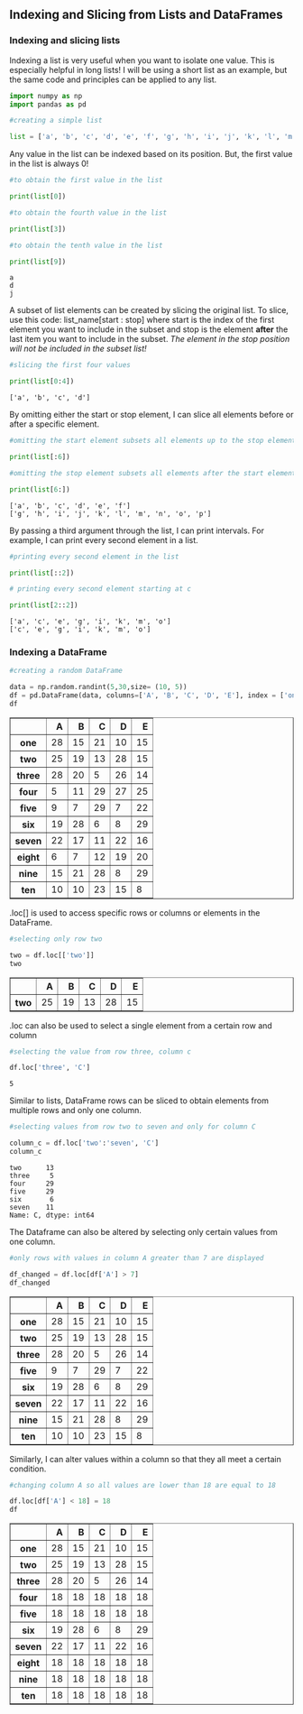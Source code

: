 ## Indexing and Slicing from Lists and DataFrames

### Indexing and slicing lists


Indexing a list is very useful when you want to isolate one value. This is especially helpful in long lists! I will be using a short list as an example, but the same code and principles can be applied to any list.


```python
import numpy as np
import pandas as pd
```


```python
#creating a simple list

list = ['a', 'b', 'c', 'd', 'e', 'f', 'g', 'h', 'i', 'j', 'k', 'l', 'm', 'n', 'o', 'p']
```

Any value in the  list can be indexed based on its position. But, the first value in the list is always 0!



```python
#to obtain the first value in the list

print(list[0])

#to obtain the fourth value in the list

print(list[3])

#to obtain the tenth value in the list

print(list[9])
```

    a
    d
    j



A subset of list elements can be created by slicing the original list. To slice, use this code: list_name[start : stop] where start is the index of the first element you want to include in the subset and stop is the element **after** the last item you want to include in the subset. *The element in the stop position will not be included in the subset list!*


```python
#slicing the first four values 

print(list[0:4])
```

    ['a', 'b', 'c', 'd']


By omitting either the start or stop element, I can slice all elements before or after a specific element. 



```python
#omitting the start element subsets all elements up to the stop element specified

print(list[:6])

#omitting the stop element subsets all elements after the start element specified

print(list[6:])
```

    ['a', 'b', 'c', 'd', 'e', 'f']
    ['g', 'h', 'i', 'j', 'k', 'l', 'm', 'n', 'o', 'p']


By passing a third argument through the list, I can print intervals. For example, I can print every second element in a list.



```python
#printing every second element in the list

print(list[::2])

# printing every second element starting at c

print(list[2::2])
```

    ['a', 'c', 'e', 'g', 'i', 'k', 'm', 'o']
    ['c', 'e', 'g', 'i', 'k', 'm', 'o']


### Indexing a DataFrame 



```python
#creating a random DataFrame 

data = np.random.randint(5,30,size= (10, 5))
df = pd.DataFrame(data, columns=['A', 'B', 'C', 'D', 'E'], index = ['one', 'two', 'three', 'four', 'five', 'six', 'seven', 'eight', 'nine', 'ten'])
df
```




<table border="1" class="dataframe">
  <thead>
    <tr style="text-align: right;">
      <th></th>
      <th>A</th>
      <th>B</th>
      <th>C</th>
      <th>D</th>
      <th>E</th>
    </tr>
  </thead>
  <tbody>
    <tr>
      <th>one</th>
      <td>28</td>
      <td>15</td>
      <td>21</td>
      <td>10</td>
      <td>15</td>
    </tr>
    <tr>
      <th>two</th>
      <td>25</td>
      <td>19</td>
      <td>13</td>
      <td>28</td>
      <td>15</td>
    </tr>
    <tr>
      <th>three</th>
      <td>28</td>
      <td>20</td>
      <td>5</td>
      <td>26</td>
      <td>14</td>
    </tr>
    <tr>
      <th>four</th>
      <td>5</td>
      <td>11</td>
      <td>29</td>
      <td>27</td>
      <td>25</td>
    </tr>
    <tr>
      <th>five</th>
      <td>9</td>
      <td>7</td>
      <td>29</td>
      <td>7</td>
      <td>22</td>
    </tr>
    <tr>
      <th>six</th>
      <td>19</td>
      <td>28</td>
      <td>6</td>
      <td>8</td>
      <td>29</td>
    </tr>
    <tr>
      <th>seven</th>
      <td>22</td>
      <td>17</td>
      <td>11</td>
      <td>22</td>
      <td>16</td>
    </tr>
    <tr>
      <th>eight</th>
      <td>6</td>
      <td>7</td>
      <td>12</td>
      <td>19</td>
      <td>20</td>
    </tr>
    <tr>
      <th>nine</th>
      <td>15</td>
      <td>21</td>
      <td>28</td>
      <td>8</td>
      <td>29</td>
    </tr>
    <tr>
      <th>ten</th>
      <td>10</td>
      <td>10</td>
      <td>23</td>
      <td>15</td>
      <td>8</td>
    </tr>
  </tbody>
</table>



.loc[] is used to access specific rows or columns or elements in the DataFrame.


```python
#selecting only row two

two = df.loc[['two']]
two
```





<table border="1" class="dataframe">
  <thead>
    <tr style="text-align: right;">
      <th></th>
      <th>A</th>
      <th>B</th>
      <th>C</th>
      <th>D</th>
      <th>E</th>
    </tr>
  </thead>
  <tbody>
    <tr>
      <th>two</th>
      <td>25</td>
      <td>19</td>
      <td>13</td>
      <td>28</td>
      <td>15</td>
    </tr>
  </tbody>
</table>



.loc can also be used to select a single element from a certain row and column


```python
#selecting the value from row three, column c

df.loc['three', 'C']
```




    5



Similar to lists, DataFrame rows can be sliced to obtain elements from multiple rows and only one column.



```python
#selecting values from row two to seven and only for column C

column_c = df.loc['two':'seven', 'C']
column_c
```




    two      13
    three     5
    four     29
    five     29
    six       6
    seven    11
    Name: C, dtype: int64



The Dataframe can also be altered by selecting only certain values from one column.



```python
#only rows with values in column A greater than 7 are displayed

df_changed = df.loc[df['A'] > 7]
df_changed
```





<table border="1" class="dataframe">
  <thead>
    <tr style="text-align: right;">
      <th></th>
      <th>A</th>
      <th>B</th>
      <th>C</th>
      <th>D</th>
      <th>E</th>
    </tr>
  </thead>
  <tbody>
    <tr>
      <th>one</th>
      <td>28</td>
      <td>15</td>
      <td>21</td>
      <td>10</td>
      <td>15</td>
    </tr>
    <tr>
      <th>two</th>
      <td>25</td>
      <td>19</td>
      <td>13</td>
      <td>28</td>
      <td>15</td>
    </tr>
    <tr>
      <th>three</th>
      <td>28</td>
      <td>20</td>
      <td>5</td>
      <td>26</td>
      <td>14</td>
    </tr>
    <tr>
      <th>five</th>
      <td>9</td>
      <td>7</td>
      <td>29</td>
      <td>7</td>
      <td>22</td>
    </tr>
    <tr>
      <th>six</th>
      <td>19</td>
      <td>28</td>
      <td>6</td>
      <td>8</td>
      <td>29</td>
    </tr>
    <tr>
      <th>seven</th>
      <td>22</td>
      <td>17</td>
      <td>11</td>
      <td>22</td>
      <td>16</td>
    </tr>
    <tr>
      <th>nine</th>
      <td>15</td>
      <td>21</td>
      <td>28</td>
      <td>8</td>
      <td>29</td>
    </tr>
    <tr>
      <th>ten</th>
      <td>10</td>
      <td>10</td>
      <td>23</td>
      <td>15</td>
      <td>8</td>
    </tr>
  </tbody>
</table>



Similarly, I can alter values within a column so that they all meet a certain condition.



```python
#changing column A so all values are lower than 18 are equal to 18

df.loc[df['A'] < 18] = 18
df
```



<table border="1" class="dataframe">
  <thead>
    <tr style="text-align: right;">
      <th></th>
      <th>A</th>
      <th>B</th>
      <th>C</th>
      <th>D</th>
      <th>E</th>
    </tr>
  </thead>
  <tbody>
    <tr>
      <th>one</th>
      <td>28</td>
      <td>15</td>
      <td>21</td>
      <td>10</td>
      <td>15</td>
    </tr>
    <tr>
      <th>two</th>
      <td>25</td>
      <td>19</td>
      <td>13</td>
      <td>28</td>
      <td>15</td>
    </tr>
    <tr>
      <th>three</th>
      <td>28</td>
      <td>20</td>
      <td>5</td>
      <td>26</td>
      <td>14</td>
    </tr>
    <tr>
      <th>four</th>
      <td>18</td>
      <td>18</td>
      <td>18</td>
      <td>18</td>
      <td>18</td>
    </tr>
    <tr>
      <th>five</th>
      <td>18</td>
      <td>18</td>
      <td>18</td>
      <td>18</td>
      <td>18</td>
    </tr>
    <tr>
      <th>six</th>
      <td>19</td>
      <td>28</td>
      <td>6</td>
      <td>8</td>
      <td>29</td>
    </tr>
    <tr>
      <th>seven</th>
      <td>22</td>
      <td>17</td>
      <td>11</td>
      <td>22</td>
      <td>16</td>
    </tr>
    <tr>
      <th>eight</th>
      <td>18</td>
      <td>18</td>
      <td>18</td>
      <td>18</td>
      <td>18</td>
    </tr>
    <tr>
      <th>nine</th>
      <td>18</td>
      <td>18</td>
      <td>18</td>
      <td>18</td>
      <td>18</td>
    </tr>
    <tr>
      <th>ten</th>
      <td>18</td>
      <td>18</td>
      <td>18</td>
      <td>18</td>
      <td>18</td>
    </tr>
  </tbody>
</table>


